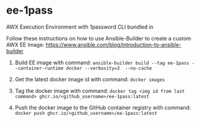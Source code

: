 # ee-1pass
AWX Execution Environment with 1password CLI bundled in

Follow these instructions on how to use Ansible-Builder to create a custom AWX EE Image: https://www.ansible.com/blog/introduction-to-ansible-builder

1. Build EE image with command:
`ansible-builder build --tag ee-1pass --container-runtime docker --verbosity=3  --no-cache`

2. Get the latest docker image id with command:
`docker images`

3. Tag the docker image with command:
`docker tag <img id from last command> ghcr.io/<github_username>/ee-1pass:latest`

4. Push the docker image to the GitHub container registry with command:
`docker push ghcr.io/<github_username>/ee-1pass:latest`
